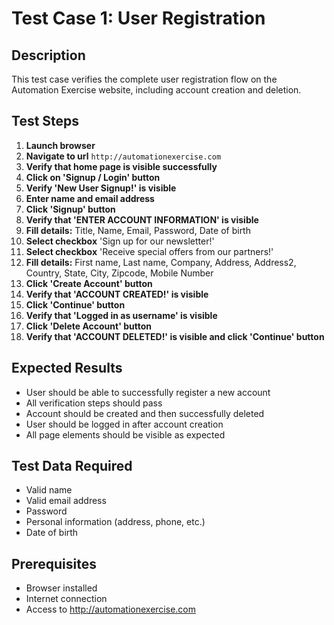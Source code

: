 # Test Case 1: User Registration

## Description
This test case verifies the complete user registration flow on the Automation Exercise website, including account creation and deletion.

## Test Steps

1. **Launch browser**
2. **Navigate to url** `http://automationexercise.com`
3. **Verify that home page is visible successfully**
4. **Click on 'Signup / Login' button**
5. **Verify 'New User Signup!' is visible**
6. **Enter name and email address**
7. **Click 'Signup' button**
8. **Verify that 'ENTER ACCOUNT INFORMATION' is visible**
9. **Fill details:** Title, Name, Email, Password, Date of birth
10. **Select checkbox** 'Sign up for our newsletter!'
11. **Select checkbox** 'Receive special offers from our partners!'
12. **Fill details:** First name, Last name, Company, Address, Address2, Country, State, City, Zipcode, Mobile Number
13. **Click 'Create Account' button**
14. **Verify that 'ACCOUNT CREATED!' is visible**
15. **Click 'Continue' button**
16. **Verify that 'Logged in as username' is visible**
17. **Click 'Delete Account' button**
18. **Verify that 'ACCOUNT DELETED!' is visible and click 'Continue' button**

## Expected Results
- User should be able to successfully register a new account
- All verification steps should pass
- Account should be created and then successfully deleted
- User should be logged in after account creation
- All page elements should be visible as expected

## Test Data Required
- Valid name
- Valid email address
- Password
- Personal information (address, phone, etc.)
- Date of birth

## Prerequisites
- Browser installed
- Internet connection
- Access to http://automationexercise.com